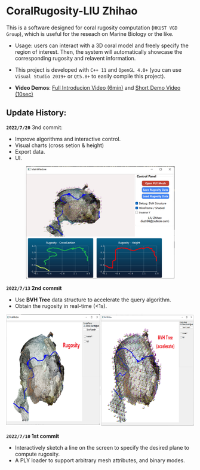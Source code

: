 # CoralRugosity-LIU Zhihao
This is a software designed for coral rugosity computation (``HKUST VGD Group``), which is useful for the reseach on Marine Biology or the like.

- Usage: users can interact with a 3D coral model and freely specify the region of interest. Then, the system will automatically showcase the corresponding rugosity and relavent information.

- This project is developed with ``C++ 11`` and ``OpenGL 4.0+`` (you can use ``Visual Studio 2019+`` or ``Qt5.8+`` to easily compile this project).

- **Video Demos**: [Full Introducion Video (6min)](https://hkustconnect-my.sharepoint.com/:v:/g/personal/zliuem_connect_ust_hk/ESVDay4p9GFIv-bjDyzJM0gBut2MnGZS8UJJ52aH9RRxuw?e=Goegkb) and [Short Demo Video (10sec)](https://hkustconnect-my.sharepoint.com/:v:/g/personal/zliuem_connect_ust_hk/EUOFKCo9tTZFty2rVJMw4iABEGVwWlSnkLCYim2jHT29Ig?e=NGomST)

## Update History:

**``2022/7/20``** 3nd commit: 

  - Improve algorithms and interactive control.
  - Visual charts (cross setion & height)
  - Export data.
  - UI.
  
  <div align=center><img height="300" src="https://github.com/RyuZhihao123/CoralRugosity/blob/main/figures/7_20_0.png"/></div>

**``2022/7/13`` 2nd commit**

  - Use **BVH Tree** data structure to accelerate the query algorithm.
  - Obtain the rugosity in real-time (<1s).

<div align=center><img height="300" src="https://github.com/RyuZhihao123/CoralRugosity/blob/main/figures/7_13_0.png"/></div>


**``2022/7/10`` 1st commit**

  - Interactively sketch a line on the screen to specify the desired plane to compute rugosity.
  - A PLY loader to support arbitrary mesh attributes, and binary modes.
 
